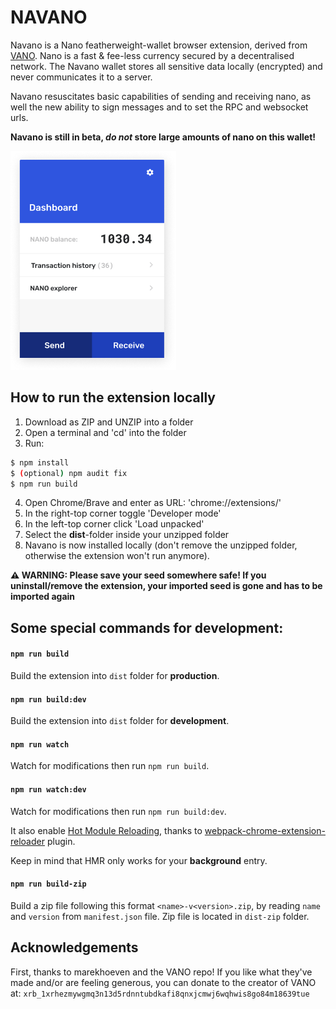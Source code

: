# NAVANO
Navano is a Nano featherweight-wallet browser extension, derived from [VANO](https://github.com/marekhoeven/VANO). Nano is a fast & fee-less currency secured by a decentralised network. The Navano wallet stores all sensitive data locally (encrypted) and never communicates it to a server. 

Navano resuscitates basic capabilities of sending and receiving nano, as well the new ability to sign messages and to set the RPC and websocket urls.

**Navano is still in beta, *do not* store large amounts of nano on this wallet!**

![Dashboard](https://github.com/thandal/navano/blob/master/dashboard.png)

## How to run the extension locally

1. Download as ZIP and UNZIP into a folder
2. Open a terminal and 'cd' into the folder
3. Run:
```bash
$ npm install
$ (optional) npm audit fix 
$ npm run build
```

4. Open Chrome/Brave and enter as URL: 'chrome://extensions/' 
5. In the right-top corner toggle 'Developer mode'
6. In the left-top corner click 'Load unpacked'
7. Select the **dist**-folder inside your unzipped folder
8. Navano is now installed locally (don't remove the unzipped folder, otherwise the extension won't run anymore).

**:warning: WARNING: Please save your seed somewhere safe! If you uninstall/remove the extension, your imported seed is gone and has to be imported again**

## Some special commands for development:

#### `npm run build` 

Build the extension into `dist` folder for **production**.

#### `npm run build:dev` 

Build the extension into `dist` folder for **development**.

#### `npm run watch`

Watch for modifications then run `npm run build`.

#### `npm run watch:dev`

Watch for modifications then run `npm run build:dev`.

It also enable [Hot Module Reloading](https://webpack.js.org/concepts/hot-module-replacement), thanks to [webpack-chrome-extension-reloader](https://github.com/rubenspgcavalcante/webpack-chrome-extension-reloader) plugin. 

Keep in mind that HMR only works for your **background** entry.

#### `npm run build-zip`

Build a zip file following this format `<name>-v<version>.zip`, by reading `name` and `version` from `manifest.json` file.
Zip file is located in `dist-zip` folder.

## Acknowledgements

First, thanks to marekhoeven and the VANO repo!  If you like what they've made and/or are feeling generous, you can donate to the creator of VANO at:
`xrb_1xrhezmywgmq3n13d5rdnntubdkafi8qnxjcmwj6wqhwis8go84m18639tue`
